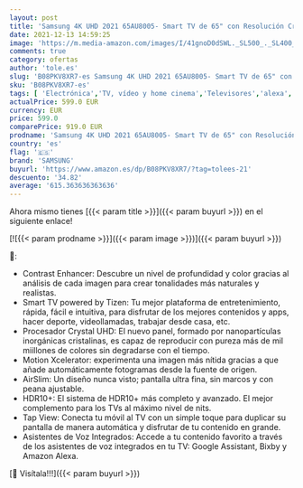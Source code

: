 ```yaml
---
layout: post
title: 'Samsung 4K UHD 2021 65AU8005- Smart TV de 65" con Resolución Crystal UHD  Procesador Crystal UHD  HDR10+  Motion Xcelerator  Contrast Enhancer y Alexa Integrada'
date: 2021-12-13 14:59:25
image: 'https://m.media-amazon.com/images/I/41gnoD0dSWL._SL500_._SL400_.jpg'
comments: true
category: ofertas
author: 'tole.es'
slug: 'B08PKV8XR7-es Samsung 4K UHD 2021 65AU8005- Smart TV de 65" con...'
sku: 'B08PKV8XR7-es'
tags: [ 'Electrónica','TV, vídeo y home cinema','Televisores','alexa','samsung', ]
actualPrice: 599.0 EUR
currency: EUR
price: 599.0
comparePrice: 919.0 EUR
prodname: 'Samsung 4K UHD 2021 65AU8005- Smart TV de 65" con Resolución Crystal UHD  Procesador Crystal UHD  HDR10+  Motion Xcelerator  Contrast Enhancer y Alexa Integrada'
country: 'es'
flag: '🇪🇸'
brand: 'SAMSUNG'
buyurl: 'https://www.amazon.es/dp/B08PKV8XR7/?tag=tolees-21'
descuento: '34.82'
average: '615.363636363636'
---
```


Ahora mismo tienes [{{< param title >}}]({{< param buyurl >}}) en el siguiente enlace!

[![{{< param prodname >}}]({{< param image >}})]({{< param buyurl >}})

🔎:

- Contrast Enhancer: Descubre un nivel de profundidad y color gracias al análisis de cada imagen para crear tonalidades más naturales y realistas.
- Smart TV powered by Tizen: Tu mejor plataforma de entretenimiento, rápida, fácil e intuitiva, para disfrutar de los mejores contenidos y apps, hacer deporte, videollamadas, trabajar desde casa, etc.
- Procesador Crystal UHD: El nuevo panel, formado por nanopartículas inorgánicas cristalinas, es capaz de reproducir con pureza más de mil miillones de colores sin degradarse con el tiempo.
- Motion Xcelerator: experimenta una imagen más nítida gracias a que añade automáticamente fotogramas desde la fuente de origen.
- AirSlim: Un diseño nunca visto; pantalla ultra fina, sin marcos y con peana ajustable.
- HDR10+: El sistema de HDR10+ más completo y avanzado. El mejor complemento para los TVs al máximo nivel de nits.
- Tap View: Conecta tu móvil al TV con un simple toque para duplicar su pantalla de manera automática y disfrutar de tu contenido en grande.
- Asistentes de Voz Integrados: Accede a tu contenido favorito a través de los asistentes de voz integrados en tu TV: Google Assistant, Bixby y Amazon Alexa.

[🛒 Visítala!!!]({{< param buyurl >}})
